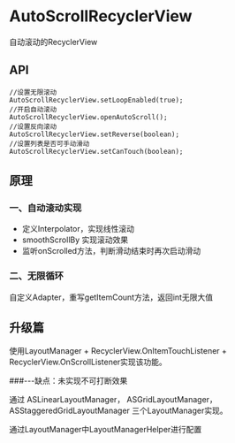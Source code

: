 # AutoScrollRecyclerView
自动滚动的RecyclerView

## API

```
//设置无限滚动
AutoScrollRecyclerView.setLoopEnabled(true);
//开启自动滚动
AutoScrollRecyclerView.openAutoScroll();
//设置反向滚动
AutoScrollRecyclerView.setReverse(boolean);
//设置列表是否可手动滑动
AutoScrollRecyclerView.setCanTouch(boolean);
```
## 原理
### 一、自动滚动实现
 * 定义Interpolator，实现线性滚动
 * smoothScrollBy 实现滚动效果
 * 监听onScrolled方法，判断滑动结束时再次启动滑动

### 二、无限循环
自定义Adapter，重写getItemCount方法，返回int无限大值


## 升级篇
使用LayoutManager + RecyclerView.OnItemTouchListener + RecyclerView.OnScrollListener实现该功能。

###---缺点：未实现不可打断效果

通过 ASLinearLayoutManager， ASGridLayoutManager， ASStaggeredGridLayoutManager 三个LayoutManager实现。

通过LayoutManager中LayoutManagerHelper进行配置